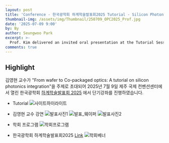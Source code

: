 ```yaml
---
layout: post
title: 'Conference - 한국광학회 하계학술발표회2025 Tutorial - Silicon Photonics'
thumbnail-img: /assets/img/Thumbnail/250709_OPC2025_Prof.jpg
date: '2025-07-09 9:00'
by: By
author: Seungwoo Park
excerpt: >-
  Prof. Kim delivered an invited oral presentation at the Tutorial Session of OPC 2025, highlighting recent advances in silicon photonics.
comments: true
---
```


## Highlight
김영현 교수가 "From wafer to Co-packaged optics: A tutorial on silicon photonics integration"을 주제로 초대되어 2025년 7월 9일 제주 국제 컨벤션센터에서 열린 한국광학회 [하계학술발표회 2025](https://www.osk.or.kr/conference/event/index.php?cfrid=126) 에서 단기강좌를 진행하였습니다. 


- Tutorial
![사이트하이라이트](https://github.com/user-attachments/assets/f5cff977-6f86-43c1-ab8a-6ad5102e3ca5)


- 김영현 교수 강연
![발표사진1](https://github.com/user-attachments/assets/aeac547a-a445-4bee-bafe-8bf66cc6bfea)
![발표_웨이퍼](https://github.com/user-attachments/assets/d11fac98-da08-4050-bced-bfbb7cc0a3e1)
![발표사진2](https://github.com/user-attachments/assets/b987f74f-7c67-451c-9008-a0e226ceaa52)


- 학회 프로그램
![학회프로그램](https://github.com/user-attachments/assets/4ce14b6b-080b-4ee4-b598-a205cb1e986b)


- 한국광학회 하계학술발표회2025 [Link](https://www.osk.or.kr/conference/event/index.php?cfrid=126)
![학회베너](https://github.com/user-attachments/assets/11ad447f-15f7-4756-8266-936e9058dd02)
